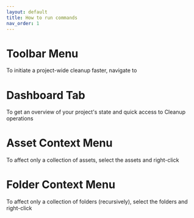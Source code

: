 ```yaml
---
layout: default
title: How to run commands
nav_order: 1
---
```


# Toolbar Menu

To initiate a project-wide cleanup faster, navigate to 

# Dashboard Tab

To get an overview of your project's state and quick access to Cleanup operations

# Asset Context Menu

To affect only a collection of assets, select the assets and right-click

# Folder Context Menu

To affect only a collection of folders (recursively), select the folders and right-click